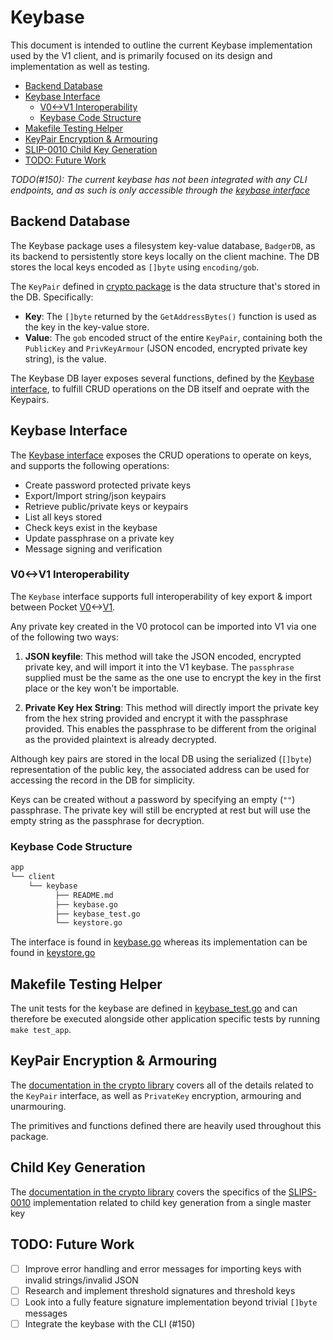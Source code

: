 # Keybase <!-- omit in toc -->

This document is intended to outline the current Keybase implementation used by the V1 client, and is primarily focused on its design and implementation as well as testing.

- [Backend Database](#backend-database)
- [Keybase Interface](#keybase-interface)
  - [V0\<-\>V1 Interoperability](#v0-v1-interoperability)
  - [Keybase Code Structure](#keybase-code-structure)
- [Makefile Testing Helper](#makefile-testing-helper)
- [KeyPair Encryption \& Armouring](#keypair-encryption--armouring)
- [SLIP-0010 Child Key Generation](#child-key-generation)
- [TODO: Future Work](#todo-future-work)

_TODO(#150): The current keybase has not been integrated with any CLI endpoints, and as such is only accessible through the [keybase interface](#keybase-interface)_

## Backend Database

The Keybase package uses a filesystem key-value database, `BadgerDB`, as its backend to persistently store keys locally on the client machine. The DB stores the local keys encoded as `[]byte` using `encoding/gob`.

The `KeyPair` defined in [crypto package](../../../shared/crypto) is the data structure that's stored in the DB. Specifically:

- **Key**: The `[]byte` returned by the `GetAddressBytes()` function is used as the key in the key-value store.
- **Value**: The `gob` encoded struct of the entire `KeyPair`, containing both the `PublicKey` and `PrivKeyArmour` (JSON encoded, encrypted private key string), is the value.

The Keybase DB layer exposes several functions, defined by the [Keybase interface](#keybase-interface), to fulfill CRUD operations on the DB itself and oeprate with the Keypairs.

## Keybase Interface

The [Keybase interface](./keybase.go) exposes the CRUD operations to operate on keys, and supports the following operations:

- Create password protected private keys
- Export/Import string/json keypairs
- Retrieve public/private keys or keypairs
- List all keys stored
- Check keys exist in the keybase
- Update passphrase on a private key
- Message signing and verification

### V0<->V1 Interoperability

The `Keybase` interface supports full interoperability of key export & import between Pocket [V0](https://github.com/pokt-network/pocket-core)<->[V1](https://github.com/pokt-network/pocket).

Any private key created in the V0 protocol can be imported into V1 via one of the following two ways:

1. **JSON keyfile**: This method will take the JSON encoded, encrypted private key, and will import it into the V1 keybase. The `passphrase` supplied must be the same as the one use to encrypt the key in the first place or the key won't be importable.

2. **Private Key Hex String**: This method will directly import the private key from the hex string provided and encrypt it with the passphrase provided. This enables the passphrase to be different from the original as the provided plaintext is already decrypted.

Although key pairs are stored in the local DB using the serialized (`[]byte`) representation of the public key, the associated address can be used for accessing the record in the DB for simplicity.

Keys can be created without a password by specifying an empty (`""`) passphrase. The private key will still be encrypted at rest but will use the empty string as the passphrase for decryption.

### Keybase Code Structure

```bash
app
└── client
    └── keybase
          ├── README.md
          ├── keybase.go
          ├── keybase_test.go
          └── keystore.go
```

The interface is found in [keybase.go](./keybase.go) whereas its implementation can be found in [keystore.go](./keystore.go)

## Makefile Testing Helper

The unit tests for the keybase are defined in [keybase_test.go](./keybase_test.go) and can therefore be executed alongside other application specific tests by running `make test_app`.

## KeyPair Encryption & Armouring

The [documentation in the crypto library](../../../shared/crypto/README.md) covers all of the details related to the `KeyPair` interface, as well as `PrivateKey` encryption, armouring and unarmouring.

The primitives and functions defined there are heavily used throughout this package.

## Child Key Generation

The [documentation in the crypto library](../../../shared/crypto/README.md) covers the specifics of the [SLIPS-0010](https://github.com/satoshilabs/slips/blob/master/slip-0010.md) implementation related to child key generation from a single master key

## TODO: Future Work

- [ ] Improve error handling and error messages for importing keys with invalid strings/invalid JSON
- [ ] Research and implement threshold signatures and threshold keys
- [ ] Look into a fully feature signature implementation beyond trivial `[]byte` messages
- [ ] Integrate the keybase with the CLI (#150)

<!-- GITHUB_WIKI: app/client/keybase -->
